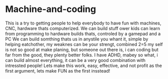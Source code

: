 # Machine-and-coding
This is a try to getting people to help everybody to have fun with machines, CNC, hardware thats computerized.
We  can build stuff ower kids can learn from programming to hardware builds thats, controled by a gamepad and a PC
We can build somthing thats us in anystile you whant it, simple by helping eatchother, my weaknes can be your strengt, combined 2=5
my self is not so good at make planing, but someone out there is, i can coding but far from the good, they plenty better folks.
I have ADHD, mabey so what, i can build almost everything, it can be a very good combination with intressted people!
Lets make this work, easy, effective, and not profit as the first argument, lets make FUN as the first insstead!
